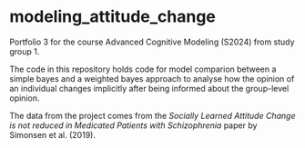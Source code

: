 # modeling_attitude_change
Portfolio 3 for the course Advanced Cognitive Modeling (S2024) from study group 1. 

The code in this repository holds code for model comparion between a simple bayes and a weighted bayes approach to analyse how the opinion of an individual changes implicitly after being informed about the group-level opinion.

The data from the project comes from the *Socially Learned Attitude Change is not reduced in Medicated Patients with Schizophrenia* paper by Simonsen et al. (2019).